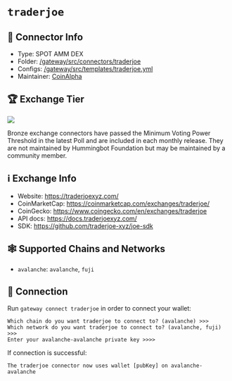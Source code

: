 # `traderjoe`

## 📁 Connector Info

* Type: SPOT AMM DEX
* Folder: [/gateway/src/connectors/traderjoe](https://github.com/hummingbot/gateway/tree/main/src/connectors/traderjoe)
* Configs: [/gateway/src/templates/traderjoe.yml](https://github.com/hummingbot/gateway/tree/main/src/templates/traderjoe.yml)
* Maintainer: [CoinAlpha](https://coinalpha.com)

## 🏆 Exchange Tier

![](https://img.shields.io/static/v1?label=Hummingbot&message=BRONZE&color=green)

Bronze exchange connectors have passed the Minimum Voting Power Threshold in the latest Poll and are included in each monthly release. They are not maintained by Hummingbot Foundation but may be maintained by a community member.

## ℹ️ Exchange Info

* Website: <https://traderjoexyz.com/>
* CoinMarketCap: <https://coinmarketcap.com/exchanges/traderjoe/>
* CoinGecko: <https://www.coingecko.com/en/exchanges/traderjoe>
* API docs: <https://docs.traderjoexyz.com/>
* SDK: <https://github.com/traderjoe-xyz/joe-sdk>

## 🕸️ Supported Chains and Networks

* `avalanche`: `avalanche`, `fuji`

## 🔑 Connection

Run `gateway connect traderjoe` in order to connect your wallet:

```
Which chain do you want traderjoe to connect to? (avalanche) >>>
Which network do you want traderjoe to connect to? (avalanche, fuji) >>>
Enter your avalanche-avalanche private key >>>>
```

If connection is successful:

```
The traderjoe connector now uses wallet [pubKey] on avalanche-avalanche
```